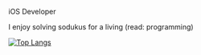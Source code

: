 iOS Developer 

I enjoy solving sodukus for a living (read: programming)

[![Top Langs](https://github-readme-stats.vercel.app/api/top-langs/?username=kaffediem&layout=compact&theme=dark)](https://github.com/anuraghazra/github-readme-stats)

<!--
**KaffeDiem/KaffeDiem** is a ✨ _special_ ✨ repository because its `README.md` (this file) appears on your GitHub profile.

Here are some ideas to get you started:

- 🔭 I’m currently working on ...
- 🌱 I’m currently learning ...
- 👯 I’m looking to collaborate on ...
- 🤔 I’m looking for help with ...
- 💬 Ask me about ...
- 📫 How to reach me: ...
- 😄 Pronouns: ...
- ⚡ Fun fact: ...
-->
